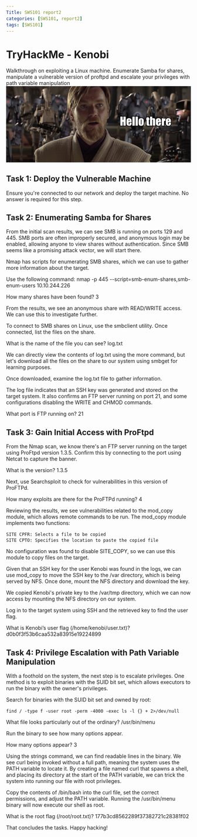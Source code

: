 ```yaml
---
Title: SWS101 report2
categories: [SWS101, report2]
tags: [SWS101]
---
```


# TryHackMe - Kenobi
Walkthrough on exploiting a Linux machine. Enumerate Samba for shares, manipulate a vulnerable version of proftpd and escalate your privileges with path variable manipulation
![alt text](../assets/kenobi.jpg)

## Task 1: Deploy the Vulnerable Machine
Ensure you're connected to our network and deploy the target machine. No answer is required for this step.

## Task 2: Enumerating Samba for Shares
From the initial scan results, we can see SMB is running on ports 129 and 445. SMB ports are often improperly secured, and anonymous login may be enabled, allowing anyone to view shares without authentication. Since SMB seems like a promising attack vector, we will start there.

Nmap has scripts for enumerating SMB shares, which we can use to gather more information about the target.

Use the following command:
    nmap -p 445 --script=smb-enum-shares,smb-enum-users 10.10.244.226

How many shares have been found?
3

From the results, we see an anonymous share with READ/WRITE access. We can use this to investigate further.

To connect to SMB shares on Linux, use the smbclient utility. Once connected, list the files on the share.

What is the name of the file you can see?
log.txt

We can directly view the contents of log.txt using the more command, but let's download all the files on the share to our system using smbget for learning purposes.

Once downloaded, examine the log.txt file to gather information.

The log file indicates that an SSH key was generated and stored on the target system. It also confirms an FTP server running on port 21, and some configurations disabling the WRITE and CHMOD commands.

What port is FTP running on?
21

## Task 3: Gain Initial Access with ProFtpd
From the Nmap scan, we know there's an FTP server running on the target using ProFtpd version 1.3.5. Confirm this by connecting to the port using Netcat to capture the banner.

What is the version?
1.3.5

Next, use Searchsploit to check for vulnerabilities in this version of ProFTPd.

How many exploits are there for the ProFTPd running?
4

Reviewing the results, we see vulnerabilities related to the mod_copy module, which allows remote commands to be run. The mod_copy module implements two functions:

    SITE CPFR: Selects a file to be copied
    SITE CPTO: Specifies the location to paste the copied file

No configuration was found to disable SITE_COPY, so we can use this module to copy files on the target.

Given that an SSH key for the user Kenobi was found in the logs, we can use mod_copy to move the SSH key to the /var directory, which is being served by NFS. Once done, mount the NFS directory and download the key.

We copied Kenobi's private key to the /var/tmp directory, which we can now access by mounting the NFS directory on our system.

Log in to the target system using SSH and the retrieved key to find the user flag.

What is Kenobi’s user flag (/home/kenobi/user.txt)?
d0b0f3f53b6caa532a83915e19224899

## Task 4: Privilege Escalation with Path Variable Manipulation
With a foothold on the system, the next step is to escalate privileges. One method is to exploit binaries with the SUID bit set, which allows executors to run the binary with the owner's privileges.

Search for binaries with the SUID bit set and owned by root:

    find / -type f -user root -perm -4000 -exec ls -l {} + 2>/dev/null

What file looks particularly out of the ordinary?
/usr/bin/menu

Run the binary to see how many options appear.

How many options appear?
3

Using the strings command, we can find readable lines in the binary. We see curl being invoked without a full path, meaning the system uses the PATH variable to locate it. By creating a file named curl that spawns a shell, and placing its directory at the start of the PATH variable, we can trick the system into running our file with root privileges.

Copy the contents of /bin/bash into the curl file, set the correct permissions, and adjust the PATH variable. Running the /usr/bin/menu binary will now execute our shell as root.

What is the root flag (/root/root.txt)?
177b3cd8562289f37382721c28381f02

That concludes the tasks. Happy hacking!